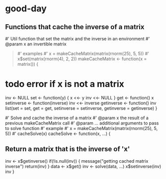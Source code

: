 # good-day
## Functions that cache the inverse of a matrix
 #' Util function that set the matrix and the inverse in an environment
 #' @param x an invertible matrix
> #' examples
> #' x = makeCacheMatrix(matrix(rnorm(25), 5, 5))
> #' x$set(matrix(rnorm(4), 2, 2))
> makeCacheMatrix <- function(x = matrix())
 {
   # todo error if x is not a matrix
   inv <- NULL
   set <- function(y) {
     x <<- y
     inv <<- NULL
   }
   get <- function() x
   setinverse <- function(inverse) inv <<- inverse
   getinverse <- function() inv
   list(set = set, get = get,
        setinverse = setinverse,
        getinverse = getinverse)
 }
 
 #' Solve and cache the inverse of a matrix
 #' @param x the result of a previous makeCacheMatrix call
 #' @param ... additional arguments to pass to solve function
 #' example
 #' x = makeCacheMatrix(matrix(rnorm(25), 5, 5))
 #' cacheSolve(x)
 cacheSolve <- function(x, ...) {
   ## Return a matrix that is the inverse of 'x'
   inv <- x$getinverse()
   if(!is.null(inv)) {
     message("getting cached matrix inverse")
     return(inv)
   }
   data <- x$get()
   inv <- solve(data, ...)
   x$setinverse(inv)
   inv }
